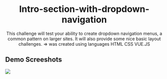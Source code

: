 <h1 align="center">Intro-section-with-dropdown-navigation</h1>
<p align="center">This challenge will test your ability to create dropdown navigation menus, a common pattern on larger sites. It will also provide some nice basic layout challenges. => was created using languages HTML CSS VUE.JS</p>

<h2>Demo Screeshots</h2>
<img src="c:\Users\younis\OneDrive\Pictures\لقطات الشاشة\Screenshot 2024-06-22 084937.png">